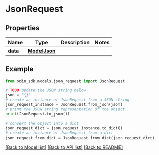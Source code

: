 # JsonRequest


## Properties

Name | Type | Description | Notes
------------ | ------------- | ------------- | -------------
**data** | [**ModelJson**](ModelJson.md) |  | 

## Example

```python
from odin_sdk.models.json_request import JsonRequest

# TODO update the JSON string below
json = "{}"
# create an instance of JsonRequest from a JSON string
json_request_instance = JsonRequest.from_json(json)
# print the JSON string representation of the object
print(JsonRequest.to_json())

# convert the object into a dict
json_request_dict = json_request_instance.to_dict()
# create an instance of JsonRequest from a dict
json_request_from_dict = JsonRequest.from_dict(json_request_dict)
```
[[Back to Model list]](../README.md#documentation-for-models) [[Back to API list]](../README.md#documentation-for-api-endpoints) [[Back to README]](../README.md)


